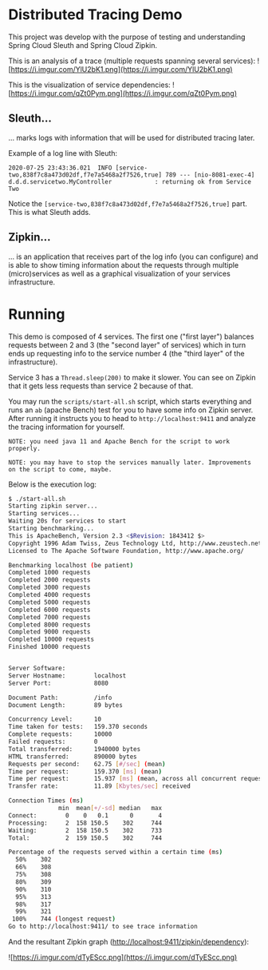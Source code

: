 # Distributed Tracing Demo

This project was develop with the purpose of testing and understanding Spring Cloud Sleuth and Spring Cloud Zipkin.

This is an analysis of a trace (multiple requests spanning  several services):
![https://i.imgur.com/YlU2bK1.png](https://i.imgur.com/YlU2bK1.png)

This is the visualization of service dependencies:
![https://i.imgur.com/qZt0Pym.png](https://i.imgur.com/qZt0Pym.png)

## Sleuth...

... marks logs with information that will be used for distributed tracing later.

Example of a log line with Sleuth:

```
2020-07-25 23:43:36.021  INFO [service-two,838f7c8a473d02df,f7e7a5468a2f7526,true] 789 --- [nio-8081-exec-4] d.d.d.servicetwo.MyController            : returning ok from Service Two
```

Notice the `[service-two,838f7c8a473d02df,f7e7a5468a2f7526,true]` part. This is what Sleuth adds.

## Zipkin...

... is an application that receives part of the log info (you can configure) and is able to show timing information about the requests through multiple (micro)services as well as a graphical visualization of your services infrastructure.

# Running

This demo is composed of 4 services. The first one ("first layer") balances requests between 2 and 3 (the "second layer" of services) which in turn ends up requesting info to the service number 4 (the "third layer" of the infrastructure).

Service 3 has a `Thread.sleep(200)` to make it slower. You can see on Zipkin that it gets less requests than service 2 because  of that.

You may run the `scripts/start-all.sh` script, which starts everything and runs an `ab` (apache Bench) test for you to have some info on Zipkin server. After running it instructs you to head to `http://localhost:9411` and analyze the tracing information for yourself.

```
NOTE: you need java 11 and Apache Bench for the script to work properly.
```

```
NOTE: you may have to stop the services manually later. Improvements on the script to come, maybe.
```

Below  is the execution log:

```bash
$ ./start-all.sh 
Starting zipkin server...
Starting services...
Waiting 20s for services to start
Starting benchmarking...
This is ApacheBench, Version 2.3 <$Revision: 1843412 $>
Copyright 1996 Adam Twiss, Zeus Technology Ltd, http://www.zeustech.net/
Licensed to The Apache Software Foundation, http://www.apache.org/

Benchmarking localhost (be patient)
Completed 1000 requests
Completed 2000 requests
Completed 3000 requests
Completed 4000 requests
Completed 5000 requests
Completed 6000 requests
Completed 7000 requests
Completed 8000 requests
Completed 9000 requests
Completed 10000 requests
Finished 10000 requests


Server Software:        
Server Hostname:        localhost
Server Port:            8080

Document Path:          /info
Document Length:        89 bytes

Concurrency Level:      10
Time taken for tests:   159.370 seconds
Complete requests:      10000
Failed requests:        0
Total transferred:      1940000 bytes
HTML transferred:       890000 bytes
Requests per second:    62.75 [#/sec] (mean)
Time per request:       159.370 [ms] (mean)
Time per request:       15.937 [ms] (mean, across all concurrent requests)
Transfer rate:          11.89 [Kbytes/sec] received

Connection Times (ms)
              min  mean[+/-sd] median   max
Connect:        0    0   0.1      0       4
Processing:     2  158 150.5    302     744
Waiting:        2  158 150.5    302     733
Total:          2  159 150.5    302     744

Percentage of the requests served within a certain time (ms)
  50%    302
  66%    308
  75%    308
  80%    309
  90%    310
  95%    313
  98%    317
  99%    321
 100%    744 (longest request)
Go to http://localhost:9411/ to see trace information
```

And the resultant Zipkin graph ([http://localhost:9411/zipkin/dependency](http://localhost:9411/zipkin/dependency)):

![https://i.imgur.com/dTyEScc.png](https://i.imgur.com/dTyEScc.png)
